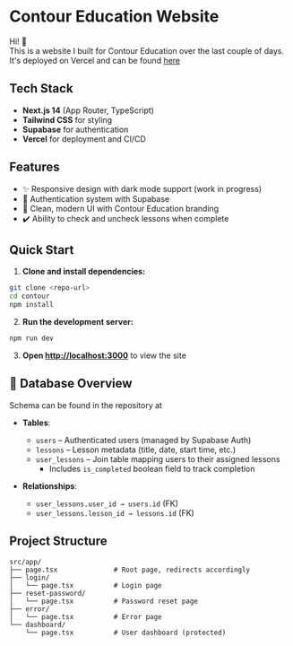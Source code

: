 # Contour Education Website

Hi! 👋  
This is a website I built for Contour Education over the last couple of days. It's deployed on Vercel and can be found [here](https://contour-devzagc16-yuzejoshs-projects.vercel.app)

## Tech Stack

- **Next.js 14** (App Router, TypeScript)
- **Tailwind CSS** for styling
- **Supabase** for authentication
- **Vercel** for deployment and CI/CD

## Features

- ✨ Responsive design with dark mode support (work in progress)
- 🔐 Authentication system with Supabase
- 🎨 Clean, modern UI with Contour Education branding
- ✔️ Ability to check and uncheck lessons when complete

## Quick Start

1. **Clone and install dependencies:**
```bash
git clone <repo-url>
cd contour
npm install
```

2. **Run the development server:**
```bash
npm run dev
```

3. **Open [http://localhost:3000](http://localhost:3000)** to view the site

## 📘 Database Overview  
Schema can be found in the repository at 

- **Tables**:
  - `users` – Authenticated users (managed by Supabase Auth)
  - `lessons` – Lesson metadata (title, date, start time, etc.)
  - `user_lessons` – Join table mapping users to their assigned lessons
    - Includes `is_completed` boolean field to track completion

- **Relationships**:
  - `user_lessons.user_id → users.id` (FK)
  - `user_lessons.lesson_id → lessons.id` (FK)

## Project Structure

```
src/app/
├── page.tsx              # Root page, redirects accordingly
├── login/
│   └── page.tsx          # Login page
├── reset-password/
│   └── page.tsx          # Password reset page
├── error/
│   └── page.tsx          # Error page
└── dashboard/
    └── page.tsx          # User dashboard (protected)
```
